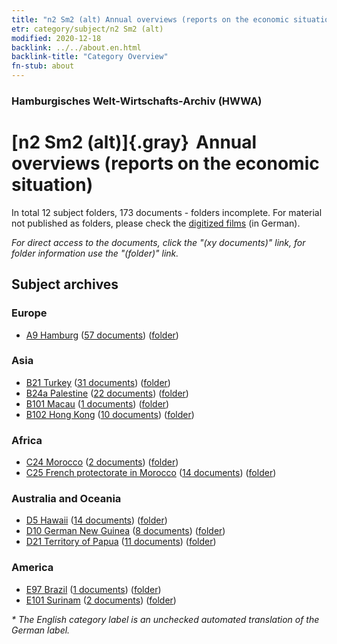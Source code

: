 ```yaml
---
title: "n2 Sm2 (alt) Annual overviews (reports on the economic situation)"
etr: category/subject/n2 Sm2 (alt)
modified: 2020-12-18
backlink: ../../about.en.html
backlink-title: "Category Overview"
fn-stub: about
---
```


### Hamburgisches Welt-Wirtschafts-Archiv (HWWA)
# [n2 Sm2 (alt)]{.gray}&#8201; Annual overviews (reports on the economic situation)&#160; 





In total 12 subject folders, 173 documents - folders incomplete.
For material not published as folders, please check the [digitized films](/film/h1_sh) (in German).

_For direct access to the documents, click the "(xy documents)" link, for folder information use the "(folder)" link._

## Subject archives



### Europe

- [A9 Hamburg](../../../geo/about.en.html#A9) (<a href="https://dfg-viewer.de/show/?tx_dlf[id]=https://pm20.zbw.eu/mets/sh/1409xx/140905/1449xx/144974/public.mets.en.xml" target="_blank">57 documents</a>) ([folder](http://purl.org/pressemappe20/folder/sh/140905,144974))

### Asia

- [B21 Turkey](../../../geo/about.en.html#B21) (<a href="https://dfg-viewer.de/show/?tx_dlf[id]=https://pm20.zbw.eu/mets/sh/1411xx/141111/1449xx/144974/public.mets.en.xml" target="_blank">31 documents</a>) ([folder](http://purl.org/pressemappe20/folder/sh/141111,144974))
- [B24a Palestine](../../../geo/about.en.html#B24a) (<a href="https://dfg-viewer.de/show/?tx_dlf[id]=https://pm20.zbw.eu/mets/sh/1411xx/141115/1449xx/144974/public.mets.en.xml" target="_blank">22 documents</a>) ([folder](http://purl.org/pressemappe20/folder/sh/141115,144974))
- [B101 Macau](../../../geo/about.en.html#B101) (<a href="https://dfg-viewer.de/show/?tx_dlf[id]=https://pm20.zbw.eu/mets/sh/1412xx/141267/1449xx/144974/public.mets.en.xml" target="_blank">1 documents</a>) ([folder](http://purl.org/pressemappe20/folder/sh/141267,144974))
- [B102 Hong Kong](../../../geo/about.en.html#B102) (<a href="https://dfg-viewer.de/show/?tx_dlf[id]=https://pm20.zbw.eu/mets/sh/1412xx/141268/1449xx/144974/public.mets.en.xml" target="_blank">10 documents</a>) ([folder](http://purl.org/pressemappe20/folder/sh/141268,144974))

### Africa

- [C24 Morocco](../../../geo/about.en.html#C24) (<a href="https://dfg-viewer.de/show/?tx_dlf[id]=https://pm20.zbw.eu/mets/sh/1413xx/141356/1449xx/144974/public.mets.en.xml" target="_blank">2 documents</a>) ([folder](http://purl.org/pressemappe20/folder/sh/141356,144974))
- [C25 French protectorate in Morocco](../../../geo/about.en.html#C25) (<a href="https://dfg-viewer.de/show/?tx_dlf[id]=https://pm20.zbw.eu/mets/sh/1413xx/141358/1449xx/144974/public.mets.en.xml" target="_blank">14 documents</a>) ([folder](http://purl.org/pressemappe20/folder/sh/141358,144974))

### Australia and Oceania

- [D5 Hawaii](../../../geo/about.en.html#D5) (<a href="https://dfg-viewer.de/show/?tx_dlf[id]=https://pm20.zbw.eu/mets/sh/1415xx/141595/1449xx/144974/public.mets.en.xml" target="_blank">14 documents</a>) ([folder](http://purl.org/pressemappe20/folder/sh/141595,144974))
- [D10 German New Guinea](../../../geo/about.en.html#D10) (<a href="https://dfg-viewer.de/show/?tx_dlf[id]=https://pm20.zbw.eu/mets/sh/1416xx/141601/1449xx/144974/public.mets.en.xml" target="_blank">8 documents</a>) ([folder](http://purl.org/pressemappe20/folder/sh/141601,144974))
- [D21 Territory of Papua](../../../geo/about.en.html#D21) (<a href="https://dfg-viewer.de/show/?tx_dlf[id]=https://pm20.zbw.eu/mets/sh/1416xx/141620/1449xx/144974/public.mets.en.xml" target="_blank">11 documents</a>) ([folder](http://purl.org/pressemappe20/folder/sh/141620,144974))

### America

- [E97 Brazil](../../../geo/about.en.html#E97) (<a href="https://dfg-viewer.de/show/?tx_dlf[id]=https://pm20.zbw.eu/mets/sh/1416xx/141697/1449xx/144974/public.mets.en.xml" target="_blank">1 documents</a>) ([folder](http://purl.org/pressemappe20/folder/sh/141697,144974))
- [E101 Surinam](../../../geo/about.en.html#E101) (<a href="https://dfg-viewer.de/show/?tx_dlf[id]=https://pm20.zbw.eu/mets/sh/1416xx/141699/1449xx/144974/public.mets.en.xml" target="_blank">2 documents</a>) ([folder](http://purl.org/pressemappe20/folder/sh/141699,144974))


_* The English category label is an unchecked automated translation of the German label._

